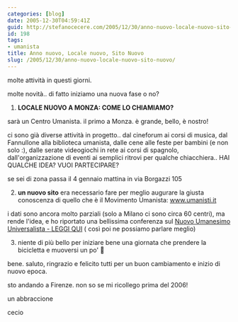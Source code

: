 ```yaml
---
categories: [blog]
date: 2005-12-30T04:59:41Z
guid: http://stefanocecere.com/2005/12/30/anno-nuovo-locale-nuovo-sito-nuovo/
id: 198
tags:
- umanista
title: Anno nuovo, Locale nuovo, Sito Nuovo
slug: /2005/12/30/anno-nuovo-locale-nuovo-sito-nuovo/
---
```


molte attività in questi giorni.
  
molte novità.. di fatto iniziamo una nuova fase o no?

1) **LOCALE NUOVO A MONZA: COME LO CHIAMIAMO?**
  
sarà un Centro Umanista. il primo a Monza. è grande, bello, è nostro!
  
ci sono già diverse attività in progetto.. dal cineforum ai corsi di musica, dal Fannullone alla biblioteca umanista, dalle cene alle feste per bambini (e non solo :), dalle serate videogiochi in rete ai corsi di spagnolo, dall'organizzazione di eventi ai semplici ritrovi per qualche chiacchiera.. HAI QUALCHE IDEA? VUOI PARTECIPARE?
  
se sei di zona passa il 4 gennaio mattina in via Borgazzi 105

2) **un nuovo sito** era necessario fare per meglio augurare la giusta conoscenza di quello che è il Movimento Umanista: <a href="http://www.umanisti.it" target="_blank">www.umanisti.it</a>
  
i dati sono ancora molto parziali (solo a Milano ci sono circa 60 centri), ma rende l'idea, e ho riportato una bellissima conferenza sul <a href="http://www.umanisti.it/index.php?id=nuovo_umanesimo" target="_blank">Nuovo Umanesimo Universalista - LEGGI QUI</a> ( così poi ne possiamo parlare meglio)

3) niente di più bello per iniziare bene una giornata che prendere la bicicletta e muoversi un po' 🙂

bene. saluto, ringrazio e felicito tutti per un buon cambiamento e inizio di nuovo epoca.
  
sto andando a Firenze. non so se mi ricollego prima del 2006!

un abbraccione
  
cecio